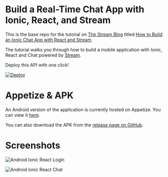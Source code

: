 # Build a Real-Time Chat App with Ionic, React, and Stream

This is the base repo for the tutorial on [The Stream Blog](https://getstream.io/blog) titled [How to Build an Ionic Chat App with React and Stream](https://getstream.io/blog/realtime-chat-with-ionic/).

The tutorial walks you through how to build a mobile application with Ionic, React and Chat powered by [Stream](https://getstream.io/chat).

Deploy this API with one click!

<a href="https://heroku.com/deploy?template=https://github.com/GetStream/ionic-chat-tutorial-react-api" target="_blank">
  <img src="https://www.herokucdn.com/deploy/button.svg" alt="Deploy">
</a>

# Appetize & APK

An Android version of the application is currently hosted on Appetize. You can view it [here](https://appetize.io/app/afcadgqt1p2q26rqdecvb10w68?device=nexus5&scale=100&orientation=portrait&osVersion=9.0&deviceColor=white).

You can also download the APK from the [release page on GitHub](https://github.com/GetStream/ionic-chat-tutorial-react/releases).

# Screenshots

![Android Ionic React Login](https://i.imgur.com/O6h2QxU.png)

![Android Ionic React Chat](https://i.imgur.com/XKp1hyZ.png)
